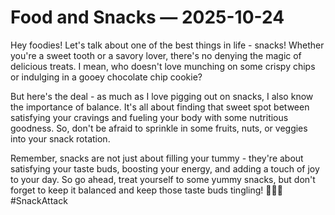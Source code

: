 # Food and Snacks — 2025-10-24

Hey foodies! Let's talk about one of the best things in life - snacks! Whether you're a sweet tooth or a savory lover, there's no denying the magic of delicious treats. I mean, who doesn't love munching on some crispy chips or indulging in a gooey chocolate chip cookie?

But here's the deal - as much as I love pigging out on snacks, I also know the importance of balance. It's all about finding that sweet spot between satisfying your cravings and fueling your body with some nutritious goodness. So, don't be afraid to sprinkle in some fruits, nuts, or veggies into your snack rotation.

Remember, snacks are not just about filling your tummy - they're about satisfying your taste buds, boosting your energy, and adding a touch of joy to your day. So go ahead, treat yourself to some yummy snacks, but don't forget to keep it balanced and keep those taste buds tingling! 🍕🍫🥕 #SnackAttack